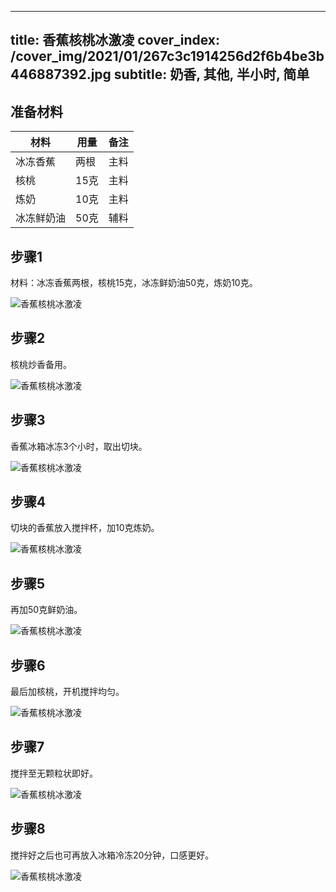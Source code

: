 
---
title: 香蕉核桃冰激凌
cover_index: /cover_img/2021/01/267c3c1914256d2f6b4be3b446887392.jpg
subtitle: 奶香, 其他, 半小时, 简单
---

## 准备材料

| 材料     | 用量 | 备注|
| ------- | ----- | --- |
| 冰冻香蕉 | 两根| 主料 |
| 核桃 | 15克| 主料 |
| 炼奶 | 10克| 主料 |
| 冰冻鲜奶油 | 50克| 辅料 |

## 步骤1

材料：冰冻香蕉两根，核桃15克，冰冻鲜奶油50克，炼奶10克。

![香蕉核桃冰激凌](https://i8.meishichina.com/attachment/recipe/201010/201010261421419.jpg?x-oss-process=style/p320) 

## 步骤2

核桃炒香备用。

![香蕉核桃冰激凌](https://i8.meishichina.com/attachment/recipe/201010/201010261423055.jpg?x-oss-process=style/p320) 

## 步骤3

香蕉冰箱冰冻3个小时，取出切块。

![香蕉核桃冰激凌](https://i8.meishichina.com/attachment/recipe/201010/201010261423215.jpg?x-oss-process=style/p320) 

## 步骤4

切块的香蕉放入搅拌杯，加10克炼奶。

![香蕉核桃冰激凌](https://i8.meishichina.com/attachment/recipe/201010/201010261423362.jpg?x-oss-process=style/p320) 

## 步骤5

再加50克鲜奶油。

![香蕉核桃冰激凌](https://i8.meishichina.com/attachment/recipe/201010/201010261423475.jpg?x-oss-process=style/p320) 

## 步骤6

最后加核桃，开机搅拌均匀。

![香蕉核桃冰激凌](https://i8.meishichina.com/attachment/recipe/201010/201010261423585.jpg?x-oss-process=style/p320) 

## 步骤7

搅拌至无颗粒状即好。

![香蕉核桃冰激凌](https://i8.meishichina.com/attachment/recipe/201010/201010261424215.jpg?x-oss-process=style/p320) 

## 步骤8

搅拌好之后也可再放入冰箱冷冻20分钟，口感更好。

![香蕉核桃冰激凌](https://i8.meishichina.com/attachment/recipe/201010/201010261425184.jpg?x-oss-process=style/p320) 

